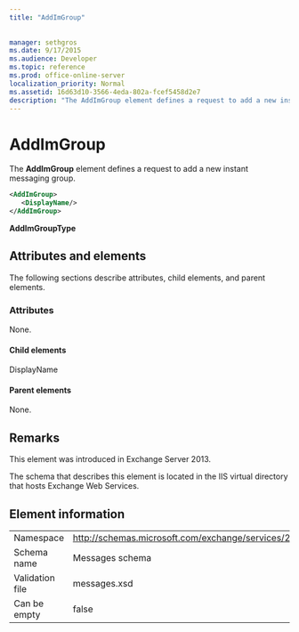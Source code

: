 ```yaml
---
title: "AddImGroup"
 
 
manager: sethgros
ms.date: 9/17/2015
ms.audience: Developer
ms.topic: reference
ms.prod: office-online-server
localization_priority: Normal
ms.assetid: 16d63d10-3566-4eda-802a-fcef5458d2e7
description: "The AddImGroup element defines a request to add a new instant messaging group."
---
```


# AddImGroup

The **AddImGroup** element defines a request to add a new instant messaging group. 
  
```XML
<AddImGroup>
   <DisplayName/>
</AddImGroup>
```

 **AddImGroupType**
## Attributes and elements

The following sections describe attributes, child elements, and parent elements.
  
### Attributes

None.
  
#### Child elements

DisplayName
  
#### Parent elements

None.
  
## Remarks

This element was introduced in Exchange Server 2013.
  
The schema that describes this element is located in the IIS virtual directory that hosts Exchange Web Services.
  
## Element information

|||
|:-----|:-----|
|Namespace  <br/> |http://schemas.microsoft.com/exchange/services/2006/messages  <br/> |
|Schema name  <br/> |Messages schema  <br/> |
|Validation file  <br/> |messages.xsd  <br/> |
|Can be empty  <br/> |false  <br/> |
   

